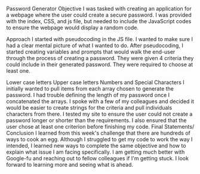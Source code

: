 Password Generator
Objective
I was tasked with creating an application for a webpage where the user could create a secure password. I was provided with the index, CSS, and js file, but needed to include the JavaScript codes to ensure the webpage would display a random code.

Approach
I started with pseudocoding in the JS file. I wanted to make sure I had a clear mental picture of what I wanted to do. After pseudocoding, I started creating variables and prompts that would walk the end-user through the process of creating a password. They were given 4 criteria they could include in their generated password. They were required to choose at least one.

Lower case letters
Upper case letters
Numbers
and
Special Characters
I initially wanted to pull items from each array chosen to generate the password. I had trouble defining the length of my password once I concatenated the arrays. I spoke with a few of my colleagues and decided it would be easier to create strings for the criteria and pull individuals characters from there. I tested my site to ensure the user could not create a password longer or shorter than the requirements. I also ensured that the user chose at least one criterion before finishing my code.
Final Statements/ Conclusion
I learned from this week's challenge that there are hundreds of ways to cook an egg. Although I struggled to get my code to work the way I intended, I learned new ways to complete the same objective and how to explain what issue I am facing specifically. I am getting much better with Google-fu and reaching out to fellow colleagues if I'm getting stuck. I look forward to learning more and seeing what is ahead.
